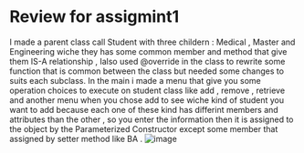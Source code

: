 # Review for assigmint1
I made a parent class call Student with three childern : Medical , Master and Engineering wiche they has some common member and method that give them IS-A relationship ,
Ialso used @override in the class to rewrite some function that is common between the class but needed some changes to suits each subclass.
In the main i made a menu that give you some operation choices to execute on student class like add , remove , retrieve and another menu when you chose add to see wiche kind of student you want to add because each one of these kind has differint members and attributes than the other , so you enter the information then it is assigned to the object by the Parameterized Constructor except some member that assigned by setter method like BA .
![image](https://user-images.githubusercontent.com/92650788/192593205-70410641-e78e-43eb-88ac-fc19d43a5e17.png)
